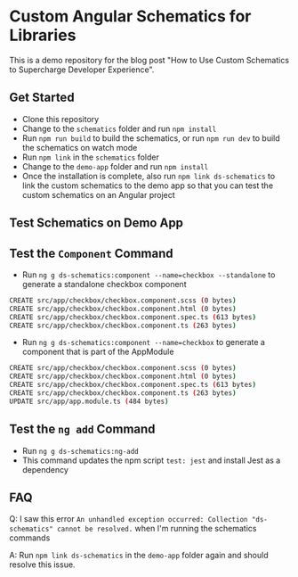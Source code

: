 # Custom Angular Schematics for Libraries

This is a demo repository for the blog post "How to Use Custom Schematics to Supercharge Developer Experience".

## Get Started

- Clone this repository
- Change to the `schematics` folder and run `npm install`
- Run `npm run build` to build the schematics, or run `npm run dev` to build the schematics on watch mode
- Run `npm link` in the `schematics` folder
- Change to the `demo-app` folder and run `npm install`
- Once the installation is complete, also run `npm link ds-schematics` to link the custom schematics to the demo app so that you can test the custom schematics on an Angular project

## Test Schematics on Demo App

## Test the `Component` Command

- Run `ng g ds-schematics:component --name=checkbox --standalone` to generate a standalone checkbox component

```bash
CREATE src/app/checkbox/checkbox.component.scss (0 bytes)
CREATE src/app/checkbox/checkbox.component.html (0 bytes)
CREATE src/app/checkbox/checkbox.component.spec.ts (613 bytes)
CREATE src/app/checkbox/checkbox.component.ts (263 bytes)
```

- Run `ng g ds-schematics:component --name=checkbox` to generate a component that is part of the AppModule

```bash
CREATE src/app/checkbox/checkbox.component.scss (0 bytes)
CREATE src/app/checkbox/checkbox.component.html (0 bytes)
CREATE src/app/checkbox/checkbox.component.spec.ts (613 bytes)
CREATE src/app/checkbox/checkbox.component.ts (263 bytes)
UPDATE src/app/app.module.ts (484 bytes)
```

## Test the `ng add` Command

- Run `ng g ds-schematics:ng-add`
- This command updates the npm script `test: jest` and install Jest as a dependency

## FAQ

Q: I saw this error `An unhandled exception occurred: Collection "ds-schematics" cannot be resolved.` when I'm running the schematics commands

A: Run `npm link ds-schematics` in the `demo-app` folder again and should resolve this issue.
